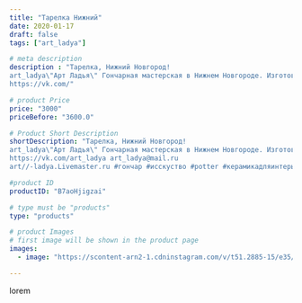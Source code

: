 ```yaml
---
title: "Тарелка Нижний"
date: 2020-01-17
draft: false
tags: ["art_ladya"]

# meta description
description : "Тарелка, Нижний Новгород! 
art_ladya\"Арт Ладья\" Гончарная мастерская в Нижнем Новгороде. Изготовление керамики и мастер//-классы по обучению. 
https://vk.com/"

# product Price
price: "3000"
priceBefore: "3600.0"

# Product Short Description
shortDescription: "Тарелка, Нижний Новгород! 
art_ladya\"Арт Ладья\" Гончарная мастерская в Нижнем Новгороде. Изготовление керамики и мастер//-классы по обучению. 
https://vk.com/art_ladya art_ladya@mail.ru 
art//-ladya.Livemaster.ru #гончар #исскуство #potter #керамикадляинтерьера #керамикаручнаяработа #гончарнаямастерская #сувениры #handmade #посудаизглины #керамика #гончарнаяпосуда #эксклюзивнаякерамика #dishes #decor #ceramicar #сувенир #claygoods #большаяпокровская #earthenware #ceramic #design #restaurant #ceramicart #нижнийновгород #авторскаякерамика #bowl #dish #тарелка #plate"

#product ID
productID: "B7aoHjigzai"

# type must be "products"
type: "products"

# product Images
# first image will be shown in the product page
images:
  - image: "https://scontent-arn2-1.cdninstagram.com/v/t51.2885-15/e35/80604652_486225375370727_8257637810646228657_n.jpg?se=8&tp=1&_nc_ht=scontent-arn2-1.cdninstagram.com&_nc_cat=111&_nc_ohc=9M4v155yuwwAX8hPg2L&ccb=7-4&oh=9076ef956b02cbf286282538a31d72d2&oe=60859B72&_nc_sid=86f79a&ig_cache_key=MjIyMzI2NTgwNzExNzUzMDc4Ng%3D%3D.2-ccb7-4"

---
```

lorem
